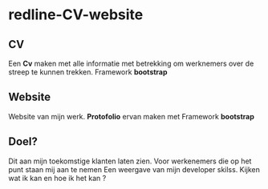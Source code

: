 # redline-CV-website

## CV

Een **Cv** maken met alle informatie  met betrekking om werknemers over de streep te kunnen trekken.
Framework **bootstrap** 

## Website

Website van mijn werk. **Protofolio** ervan maken met 
Framework **bootstrap**

## Doel?

Dit aan mijn toekomstige klanten laten zien. Voor werkenemers die op het punt staan mij aan te nemen
Een weergave van mijn developer skilss. Kijken wat ik kan en hoe ik het kan ? 

